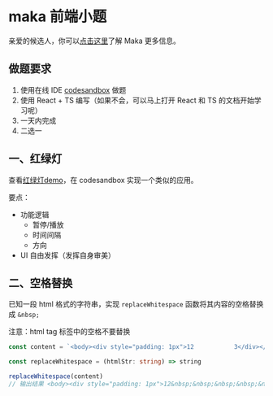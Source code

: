 # maka 前端小题

亲爱的候选人，你可以[点击这里](./intro.md)了解 Maka 更多信息。

## 做题要求

1. 使用在线 IDE [codesandbox](https://codesandbox.io/) 做题
2. 使用 React + TS 编写（如果不会，可以马上打开 React 和 TS 的文档开始学习呢）
3. 一天内完成
4. 二选一

## 一、红绿灯

查看[红绿灯demo](https://makapicture.oss-cn-beijing.aliyuncs.com/cdn/mk-widgets/fe-testing-res/traffic-light.html)，在 codesandbox 实现一个类似的应用。

要点：

- 功能逻辑
  - 暂停/播放
  - 时间间隔
  - 方向
- UI 自由发挥（发挥自身审美）

## 二、空格替换

已知一段 html 格式的字符串，实现 `replaceWhitespace` 函数将其内容的空格替换成 `&nbsp;`

注意：html tag 标签中的空格不要替换

```ts
const content = `<body><div style="padding: 1px">12           3</div></body>`

const replaceWhitespace = (htmlStr: string) => string

replaceWhitespace(content)
// 输出结果 <body><div style="padding: 1px">12&nbsp;&nbsp;&nbsp;&nbsp;&nbsp;&nbsp;&nbsp;&nbsp;&nbsp;&nbsp;&nbsp;3</div></body>
```
